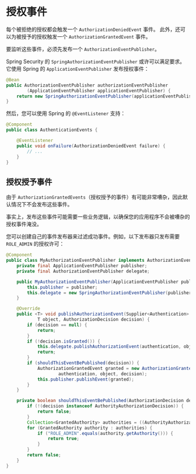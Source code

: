 # 授权事件

每个被拒绝的授权都会触发一个 `AuthorizationDeniedEvent` 事件。
此外，还可以为被授予的授权触发一个 `AuthorizationGrantedEvent` 事件。

要监听这些事件，必须先发布一个 `AuthorizationEventPublisher`。

Spring Security 的 `SpringAuthorizationEventPublisher` 或许可以满足要求。
它使用 Spring 的 `ApplicationEventPublisher` 发布授权事件：

```java
@Bean
public AuthorizationEventPublisher authorizationEventPublisher
        (ApplicationEventPublisher applicationEventPublisher) {
    return new SpringAuthorizationEventPublisher(applicationEventPublisher);
}
```

然后，您可以使用 Spring 的 `@EventListener` 支持：

```java
@Component
public class AuthenticationEvents {

    @EventListener
    public void onFailure(AuthorizationDeniedEvent failure) {
		// ...
    }
}
```

## 授权授予事件

由于 `AuthorizationGrantedEvents`（授权授予的事件）有可能非常嘈杂，因此默认情况下不会发布这些事件。

事实上，发布这些事件可能需要一些业务逻辑，以确保您的应用程序不会被嘈杂的授权事件淹没。

您可以创建自己的事件发布器来过滤成功事件。例如，以下发布器只发布需要 `ROLE_ADMIN` 的授权许可：

```java
@Component
public class MyAuthorizationEventPublisher implements AuthorizationEventPublisher {
    private final ApplicationEventPublisher publisher;
    private final AuthorizationEventPublisher delegate;

    public MyAuthorizationEventPublisher(ApplicationEventPublisher publisher) {
        this.publisher = publisher;
        this.delegate = new SpringAuthorizationEventPublisher(publisher);
    }

    @Override
    public <T> void publishAuthorizationEvent(Supplier<Authentication> authentication,
            T object, AuthorizationDecision decision) {
        if (decision == null) {
            return;
        }
        if (!decision.isGranted()) {
            this.delegate.publishAuthorizationEvent(authentication, object, decision);
            return;
        }
        if (shouldThisEventBePublished(decision)) {
            AuthorizationGrantedEvent granted = new AuthorizationGrantedEvent(
                    authentication, object, decision);
            this.publisher.publishEvent(granted);
        }
    }

    private boolean shouldThisEventBePublished(AuthorizationDecision decision) {
        if (!(decision instanceof AuthorityAuthorizationDecision)) {
            return false;
        }
        Collection<GrantedAuthority> authorities = ((AuthorityAuthorizationDecision) decision).getAuthorities();
        for (GrantedAuthority authority : authorities) {
            if ("ROLE_ADMIN".equals(authority.getAuthority())) {
                return true;
            }
        }
        return false;
    }
}
```












































